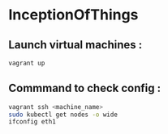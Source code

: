 # InceptionOfThings

## Launch virtual machines :
```sh
vagrant up
```

## Commmand to check config : 
```sh
vagrant ssh <machine_name>
sudo kubectl get nodes -o wide
ifconfig eth1
```